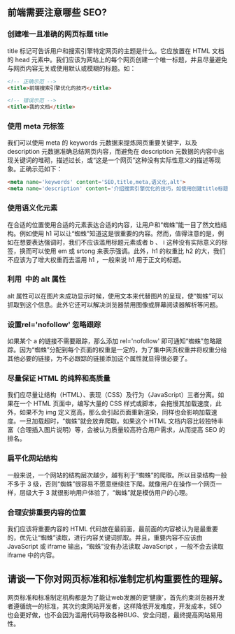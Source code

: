 ## 前端需要注意哪些 SEO?

### 创建唯一且准确的网页标题 title

title 标记可告诉用户和搜索引擎特定网页的主题是什么。它应放置在 HTML 文档的 head 元素中。我们应该为网站上的每个网页创建一个唯一标题，并且尽量避免与网页内容无关或使用默认或模糊的标题。如：

```html
<!-- 正确示范 -->
<title>前端搜索引擎优化的技巧</title>

<!-- 错误示范 -->
<title>我的文档</title>
```

### 使用 meta 元标签

我们可以使用 meta  的 keywords 元数据来提炼网页重要关键字，以及 description 元数据准确总结网页内容，而避免在 description 元数据的内容中出现关键词的堆砌，描述过长，或“这是一个网页”这种没有实际性意义的描述等现象。正确示范如下：

```html
<meta name='keywords' content='SEO,title,meta,语义化,alt'>
<meta name='description' content='介绍搜索引擎优化的技巧，如使用创建title标题、meta关键词和描述、语义化标签、img的alt属性等。'>
```

### 使用语义化元素

在合适的位置使用合适的元素表达合适的内容，让用户和“蜘蛛”能一目了然文档结构。例如使用 h1 可以让“蜘蛛”知道这是很重要的内容。然而，值得注意的是，例如在想要表达强调时，我们不应该滥用标题元素或者 b 、 i 这种没有实际意义的标签，换而可以使用 em 或 srtong 来表示强调。此外，h1 的权重比 h2 的大，我们不应该为了增大权重而去滥用 h1 ，一般来说 h1 用于正文的标题。

### 利用 <img> 中的 alt 属性

alt 属性可以在图片未成功显示时候，使用文本来代替图片的呈现，使“蜘蛛”可以抓取到这个信息。此外它还可以解决浏览器禁用图像或屏幕阅读器解析等问题。

### 设置rel='nofollow' 忽略跟踪

如果某个 a 的链接不需要跟踪，那么添加 rel='nofollow' 即可通知“蜘蛛”忽略跟踪。因为“蜘蛛”分配到每个页面的权重是一定的，为了集中网页权重并将权重分给其他必要的链接，为不必跟踪的链接添加这个属性就显得很必要了。

### 尽量保证 HTML 的纯粹和高质量

我们应尽量让结构（HTML）、表现（CSS）及行为（JavaScript）三者分离。如果在一个 HTML 页面中，编写大量的 CSS 样式或脚本，会拖慢其加载速度，此外，如果不为 img 定义宽高，那么会引起页面重新渲染，同样也会影响加载速度。一旦加载超时，“蜘蛛”就会放弃爬取。如果这个 HTML 文档内容比较独特丰富（合理插入图片说明）等，会被认为质量较高符合用户需求，从而提高 SEO 的排名。

### 扁平化网站结构

一般来说，一个网站的结构层次越少，越有利于“蜘蛛”的爬取。所以目录结构一般不多于 3 级，否则“蜘蛛”很容易不愿意继续往下爬。就像用户在操作一个网页一样，层级大于 3 就很影响用户体验了，“蜘蛛”就是模仿用户的心理。

### 合理安排重要内容的位置

我们应该将重要内容的 HTML 代码放在最前面，最前面的内容被认为是最重要的，优先让“蜘蛛”读取，进行内容关键词抓取。并且，重要内容不应该由 JavaScript 或 iframe 输出，“蜘蛛”没有办法读取 JavaScript ，一般不会去读取 iframe 中的内容。

## 请谈一下你对网页标准和标准制定机构重要性的理解。

网页标准和标准制定机构都是为了能让web发展的更‘健康’，首先约束浏览器开发者遵循统一的标准，其次约束网站开发者，这样降低开发难度，开发成本，SEO也会更好做，也不会因为滥用代码导致各种BUG、安全问题，最终提高网站易用性。



